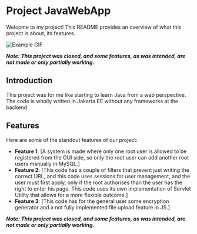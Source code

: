 # Project JavaWebApp

Welcome to my project! This README provides an overview of what this project is about, its features.

![Example GIF](src/main/webapp/image/Aufzeichnung2024-04-05161612-ezgif.com-video-to-gif-converter.gif)

***Note: This project was closed, and some features, as was intended, are not made or only partially working.***


## Introduction

This project was for me like starting to learn Java from a web perspective. The code is wholly written in Jakarta EE without any frameworks at the backend.

## Features

Here are some of the standout features of our project:

- **Feature 1**: [A system is made where only one root user is allowed to be registered from the GUI side, so only the root user can add another root users manually in MySQL.]
- **Feature 2**: [This code has a couple of filters that prevent just writing the correct URL, and this code uses sessions for user management, and the user must first apply, only if the root authorises than the user has the right to enter his page. This code uses its own implementation of Servlet Utility that allows for a more flexible outcome.]
- **Feature 3**: [This code has for the general user some encryption generator and a not fully implemented file upload feature in JS.]

***Note: This project was closed, and some features, as was intended, are not made or only partially working.***

